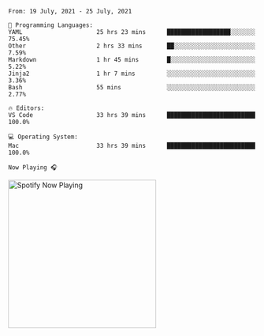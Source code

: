<!--START_SECTION:waka-->
```text
From: 19 July, 2021 - 25 July, 2021

💬 Programming Languages: 
YAML                     25 hrs 23 mins      ██████████████████░░░░░░░   75.45% 
Other                    2 hrs 33 mins       ██░░░░░░░░░░░░░░░░░░░░░░░   7.59% 
Markdown                 1 hr 45 mins        █░░░░░░░░░░░░░░░░░░░░░░░░   5.22% 
Jinja2                   1 hr 7 mins         ░░░░░░░░░░░░░░░░░░░░░░░░░   3.36% 
Bash                     55 mins             ░░░░░░░░░░░░░░░░░░░░░░░░░   2.77%

🔥 Editors: 
VS Code                  33 hrs 39 mins      █████████████████████████   100.0%

💻 Operating System: 
Mac                      33 hrs 39 mins      █████████████████████████   100.0%

```


<!--END_SECTION:waka-->

`Now Playing 🎧`

[<img src="https://spotify-now-playing-cyan-seven.vercel.app/api/spotify-playing" alt="Spotify Now Playing" width="300" />](https://open.spotify.com/user/gregnrobinson-ca)



